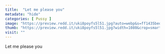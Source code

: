 ```yaml
---
title:  "Let me please you"
metadate: "hide"
categories: [ Pussy ]
image: "https://preview.redd.it/uki8poyfs5l51.jpg?auto=webp&s=ff1435beda9cb349420642cea5e559a0245cfcf1"
thumb: "https://preview.redd.it/uki8poyfs5l51.jpg?width=1080&crop=smart&auto=webp&s=54e9b8be356a1286b11209373728038aafe420d8"
visit: ""
---
```

Let me please you
